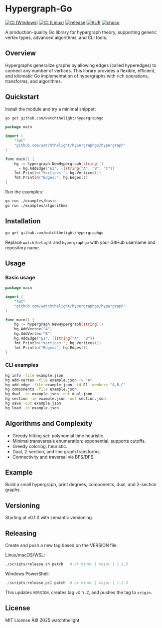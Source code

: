 # Hypergraph-Go
[![CI (Windows)](https://github.com/watchthelight/HypergraphGo/actions/workflows/ci-windows.yml/badge.svg?branch=main)](https://github.com/watchthelight/HypergraphGo/actions/workflows/ci-windows.yml)
[![CI (Linux)](https://github.com/watchthelight/HypergraphGo/actions/workflows/ci-linux.yml/badge.svg?branch=main)](https://github.com/watchthelight/HypergraphGo/actions/workflows/ci-linux.yml)
[![release](https://img.shields.io/github/v/release/watchthelight/HypergraphGo?sort=semver)](https://github.com/watchthelight/HypergraphGo/releases)
[![AUR](https://img.shields.io/aur/version/hypergraphgo?label=AUR&logo=archlinux)](https://aur.archlinux.org/packages/hypergraphgo)
[![choco](https://img.shields.io/chocolatey/v/hypergraphgo?label=choco)](https://community.chocolatey.org/packages/hypergraphgo)

A production-quality Go library for hypergraph theory, supporting generic vertex types, advanced algorithms, and CLI tools.

## Overview

Hypergraphs generalize graphs by allowing edges (called hyperedges) to connect any number of vertices. This library provides a flexible, efficient, and idiomatic Go implementation of hypergraphs with rich operations, transforms, and algorithms.

## Quickstart

Install the module and try a minimal snippet:

```bash
go get github.com/watchthelight/hypergraphgo
```

```go
package main

import (
    "fmt"
    "github.com/watchthelight/hypergraphgo/hypergraph"
)

func main() {
    hg := hypergraph.NewHypergraph[string]()
    _ = hg.AddEdge("E1", []string{"A", "B", "C"})
    fmt.Println("Vertices:", hg.Vertices())
    fmt.Println("Edges:", hg.Edges())
}
```

Run the examples:

```bash
go run ./examples/basic
go run ./examples/algorithms
```

## Installation

```bash
go get github.com/watchthelight/hypergraphgo
```

Replace `watchthelight` and `hypergraphgo` with your GitHub username and repository name.

## Usage

### Basic usage

```go
package main

import (
    "fmt"
    "github.com/watchthelight/hypergraphgo/hypergraph"
)

func main() {
    hg := hypergraph.NewHypergraph[string]()
    hg.AddVertex("A")
    hg.AddVertex("B")
    hg.AddEdge("E1", []string{"A", "B"})
    fmt.Println("Vertices:", hg.Vertices())
    fmt.Println("Edges:", hg.Edges())
}
```

### CLI examples

```bash
hg info -file example.json
hg add-vertex -file example.json -v "A"
hg add-edge -file example.json -id E1 -members "A,B,C"
hg components -file example.json
hg dual -in example.json -out dual.json
hg section -in example.json -out section.json
hg save -out example.json
hg load -in example.json
```

## Algorithms and Complexity

- Greedy hitting set: polynomial time heuristic.
- Minimal transversals enumeration: exponential, supports cutoffs.
- Greedy coloring: heuristic.
- Dual, 2-section, and line graph transforms.
- Connectivity and traversal via BFS/DFS.

## Example

Build a small hypergraph, print degrees, components, dual, and 2-section graphs.

## Versioning

Starting at v0.1.0 with semantic versioning.

## Releasing

Create and push a new tag based on the VERSION file.

Linux/macOS/WSL:

```bash
./scripts/release.sh patch   # or minor | major | 1.2.3
```

Windows PowerShell:

```powershell
./scripts/release.ps1 patch  # or minor | major | 1.2.3
```

This updates `VERSION`, creates tag `vX.Y.Z`, and pushes the tag to `origin`.

## License

MIT License Â© 2025 watchthelight











